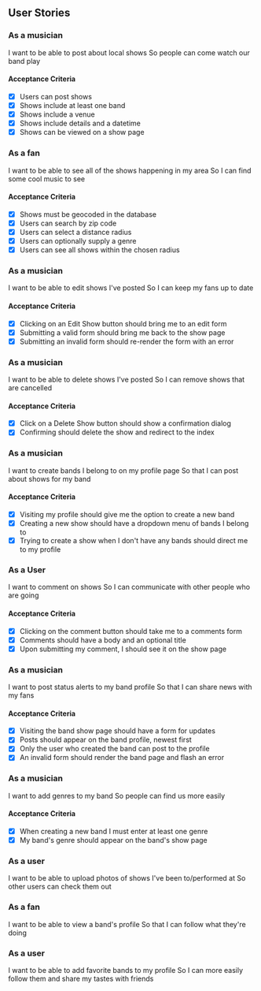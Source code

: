 ## User Stories

### As a musician
  I want to be able to post about local shows
  So people can come watch our band play

#### Acceptance Criteria
- [x] Users can post shows
- [x] Shows include at least one band
- [x] Shows include a venue
- [x] Shows include details and a datetime
- [x] Shows can be viewed on a show page

### As a fan
  I want to be able to see all of the shows happening in my area
  So I can find some cool music to see

#### Acceptance Criteria
- [x] Shows must be geocoded in the database
- [x] Users can search by zip code
- [x] Users can select a distance radius
- [x] Users can optionally supply a genre
- [x] Users can see all shows within the chosen radius

### As a musician
  I want to be able to edit shows I've posted
  So I can keep my fans up to date

#### Acceptance Criteria
- [x] Clicking on an Edit Show button should bring me to an edit form
- [x] Submitting a valid form should bring me back to the show page
- [x] Submitting an invalid form should re-render the form with an error

### As a musician
  I want to be able to delete shows I've posted
  So I can remove shows that are cancelled

#### Acceptance Criteria
- [x] Click on a Delete Show button should show a confirmation dialog
- [x] Confirming should delete the show and redirect to the index

### As a musician
  I want to create bands I belong to on my profile page
  So that I can post about shows for my band

#### Acceptance Criteria
- [x] Visiting my profile should give me the option to create a new band
- [x] Creating a new show should have a dropdown menu of bands I belong to
- [x] Trying to create a show when I don't have any bands should direct me to my profile

### As a User
  I want to comment on shows
  So I can communicate with other people who are going

#### Acceptance Criteria
- [x] Clicking on the comment button should take me to a comments form
- [x] Comments should have a body and an optional title
- [x] Upon submitting my comment, I should see it on the show page

### As a musician
  I want to post status alerts to my band profile
  So that I can share news with my fans

#### Acceptance Criteria
- [x] Visiting the band show page should have a form for updates
- [x] Posts should appear on the band profile, newest first
- [x] Only the user who created the band can post to the profile
- [x] An invalid form should render the band page and flash an error

### As a musician
  I want to add genres to my band
  So people can find us more easily

#### Acceptance Criteria
- [x] When creating a new band I must enter at least one genre
- [x] My band's genre should appear on the band's show page

### As a user
  I want to be able to upload photos of shows I've been to/performed at
  So other users can check them out

### As a fan
  I want to be able to view a band's profile
  So that I can follow what they're doing

### As a user
  I want to be able to add favorite bands to my profile
  So I can more easily follow them and share my tastes with friends
